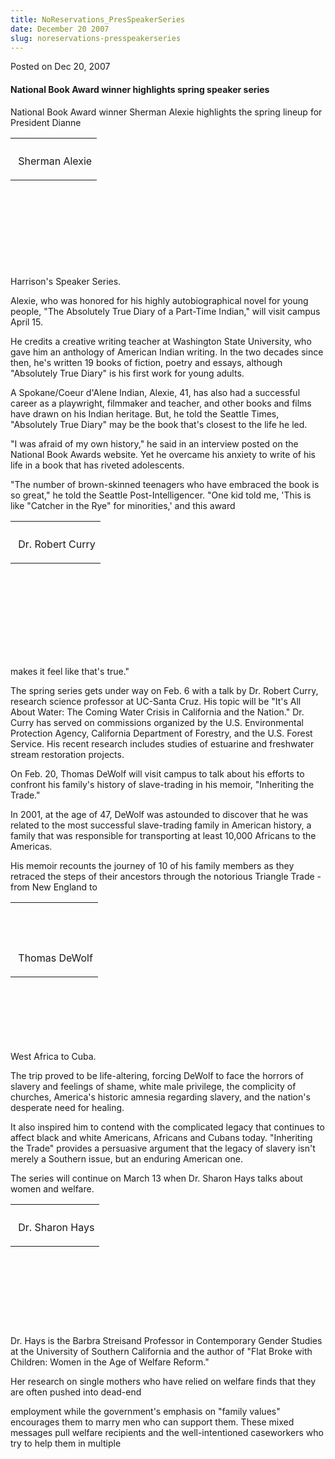 ```yaml
---
title: NoReservations_PresSpeakerSeries
date: December 20 2007
slug: noreservations-presspeakerseries
---
```





<span class="date">Posted on Dec 20, 2007    </span>
<h4>National Book Award winner highlights spring speaker
series</h4>
<p>National Book Award winner Sherman Alexie highlights the spring
lineup for President Dianne</p>
<table style="height:205px">
<tr class="odd">
<th/>
</tr>
<tr class="even">
<td>
<p>&#xA0;Sherman Alexie</p>
</td>
</tr>
</table>
Harrison&apos;s Speaker Series.
<p>Alexie, who was honored for his highly autobiographical novel
for young people, &quot;The Absolutely True Diary of a Part-Time
Indian,&quot; will visit campus April 15.</p>
<p>He credits a creative writing teacher at Washington State
University, who gave him an anthology of American Indian writing.
In the two decades since then, he&apos;s written 19 books of fiction,
poetry and essays, although &quot;Absolutely True Diary&quot; is his first
work for young adults.</p>
<p>A Spokane/Coeur d&apos;Alene Indian, Alexie, 41, has also had a
successful career as a playwright, filmmaker and teacher, and other
books and films have drawn on his Indian heritage. But, he told the
Seattle Times, &quot;Absolutely True Diary&quot; may be the book that&apos;s
closest to the life he led.</p>
<p>&quot;I was afraid of my own history,&quot; he said in an interview posted
on the National Book Awards website. Yet he overcame his anxiety to
write of his life in a book that has riveted adolescents.</p>
<p>&quot;The number of brown-skinned teenagers who have embraced the
book is so great,&quot; he told the Seattle Post-Intelligencer. &quot;One kid
told me, &apos;This is like &quot;Catcher in the Rye&quot; for minorities,&apos; and
this award</p>
<table style="height:216px">
<tr class="odd">
<th/>
</tr>
<tr class="even">
<td>
<p>&#xA0;Dr. Robert Curry</p>
</td>
</tr>
</table>
makes it feel like that&apos;s true.&quot;
<p>The spring series gets under way on Feb. 6 with a talk by Dr.
Robert Curry, research science professor at UC-Santa Cruz. His
topic will be &quot;It&apos;s All About Water: The Coming Water Crisis in
California and the Nation.&quot; Dr. Curry has served on commissions
organized by the U.S. Environmental Protection Agency, California
Department of Forestry, and the U.S. Forest Service. His recent
research includes studies of estuarine and freshwater stream
restoration projects.</p>
<p>On Feb. 20, Thomas DeWolf will visit campus to talk about his
efforts to confront his family&apos;s history of slave-trading in his
memoir, &quot;Inheriting the Trade.&quot;</p>
<p>In 2001, at the age of 47, DeWolf was astounded to discover that
he was related to the most successful slave-trading family in
American history, a family that was responsible for transporting at
least 10,000 Africans to the Americas.</p>
<p>His memoir recounts the journey of 10 of his family members as
they retraced the steps of their ancestors through the notorious
Triangle Trade -from New England to</p>
<table style="height:222px">
<tr class="odd">
<th>
<p>&#xA0;</p>
</th>
</tr>
<tr class="even">
<td>
<p>&#xA0;Thomas DeWolf</p>
</td>
</tr>
</table>
West Africa to Cuba.
<p>The trip proved to be life-altering, forcing DeWolf to face the
horrors of slavery and feelings of shame, white male privilege, the
complicity of churches, America&apos;s historic amnesia regarding
slavery, and the nation&apos;s desperate need for healing.</p>
<p>It also inspired him to contend with the complicated legacy that
continues to affect black and white Americans, Africans and Cubans
today. &quot;Inheriting the Trade&quot; provides a persuasive argument that
the legacy of slavery isn&apos;t merely a Southern issue, but an
enduring American one.</p>
<p>The series will continue on March 13 when Dr. Sharon Hays talks
about women and welfare.</p>
<table style="height:194px">
<tr class="odd">
<th/>
</tr>
<tr class="even">
<td>
<p>&#xA0;Dr. Sharon Hays</p>
</td>
</tr>
</table>
<p>Dr. Hays is the Barbra Streisand Professor in Contemporary
Gender Studies at the University of Southern California and the
author of &quot;Flat Broke with Children: Women in the Age of Welfare
Reform.&quot;</p>
<p>Her research on single mothers who have relied on welfare finds
that they are often pushed into dead-end</p>
<p>employment while the government&apos;s emphasis on &quot;family values&quot;
encourages them to marry men who can support them. These mixed
messages pull welfare recipients and the well-intentioned
caseworkers who try to help them in multiple</p>
